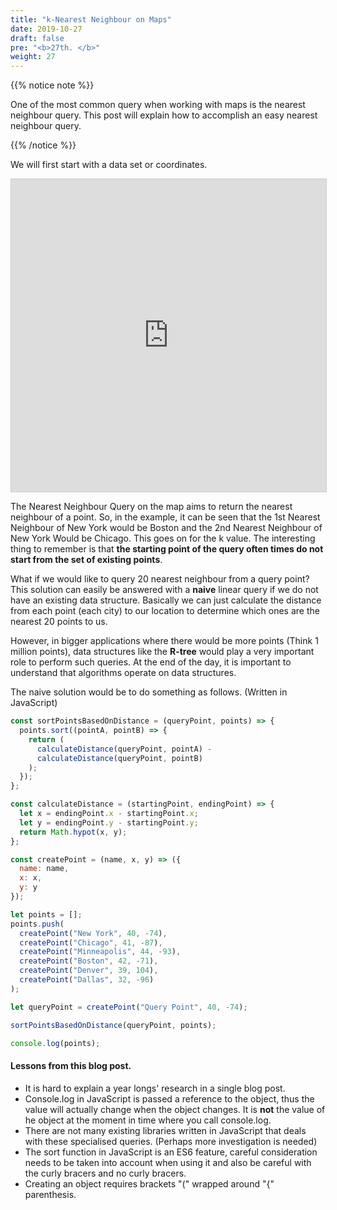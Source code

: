 ```yaml
---
title: "k-Nearest Neighbour on Maps"
date: 2019-10-27
draft: false
pre: "<b>27th. </b>"
weight: 27
---
```


{{% notice note %}}

One of the most common query when working with maps is the nearest neighbour query. This post will explain how to accomplish an easy nearest neighbour query.

{{% /notice %}}

We will first start with a data set or coordinates.

<embed src="https://www.desmos.com/calculator/q0nyt99bcr?embed" width="100%" height="500px" style="border: 1px solid #ccc" frameborder=0></embed>

The Nearest Neighbour Query on the map aims to return the nearest neighbour of a point. So, in the example, it can be seen that the 1st Nearest Neighbour of New York would be Boston and the 2nd Nearest Neighbour of New York Would be Chicago. This goes on for the k value. The interesting thing to remember is that **the starting point of the query often times do not start from the set of existing points**.

What if we would like to query 20 nearest neighbour from a query point? This solution can easily be answered with a **naive** linear query if we do not have an existing data structure. Basically we can just calculate the distance from each point (each city) to our location to determine which ones are the nearest 20 points to us.

However, in bigger applications where there would be more points (Think 1 million points), data structures like the **R-tree** would play a very important role to perform such queries. At the end of the day, it is important to understand that algorithms operate on data structures.

The naive solution would be to do something as follows. (Written in JavaScript)

```js
const sortPointsBasedOnDistance = (queryPoint, points) => {
  points.sort((pointA, pointB) => {
    return (
      calculateDistance(queryPoint, pointA) -
      calculateDistance(queryPoint, pointB)
    );
  });
};

const calculateDistance = (startingPoint, endingPoint) => {
  let x = endingPoint.x - startingPoint.x;
  let y = endingPoint.y - startingPoint.y;
  return Math.hypot(x, y);
};

const createPoint = (name, x, y) => ({
  name: name,
  x: x,
  y: y
});

let points = [];
points.push(
  createPoint("New York", 40, -74),
  createPoint("Chicago", 41, -87),
  createPoint("Minneapolis", 44, -93),
  createPoint("Boston", 42, -71),
  createPoint("Denver", 39, 104),
  createPoint("Dallas", 32, -96)
);

let queryPoint = createPoint("Query Point", 40, -74);

sortPointsBasedOnDistance(queryPoint, points);

console.log(points);
```

#### Lessons from this blog post.

- It is hard to explain a year longs' research in a single blog post.
- Console.log in JavaScript is passed a reference to the object, thus the value will actually change when the object changes. It is **not** the value of he object at the moment in time where you call console.log.
- There are not many existing libraries written in JavaScript that deals with these specialised queries. (Perhaps more investigation is needed)
- The sort function in JavaScript is an ES6 feature, careful consideration needs to be taken into account when using it and also be careful with the curly bracers and no curly bracers.
- Creating an object requires brackets "(" wrapped around "{" parenthesis.

<script>

const sortPointsBasedOnDistance = (queryPoint, points) => {
    points.sort((pointA, pointB) => 
         calculateDistance(queryPoint, pointA) - calculateDistance(queryPoint, pointB)
    )
}

const calculateDistance = (startingPoint, endingPoint) => {
    let x = endingPoint.x - startingPoint.x;
    let y = endingPoint.y - startingPoint.y;
    return Math.hypot(x, y);
}

const createPoint = (name, x,y) =>   ({
    name: name,
    x: x,
    y: y
});

let points = [];
points.push(
    createPoint("New York",40,-74), 
    createPoint("Chicago",41,-87),
    createPoint("Minneapolis", 44,-93),
    createPoint("Boston", 42,-71),
    createPoint("Denver", 39, 104),
    createPoint("Dallas", 32, -96)
    );

let queryPoint = createPoint("Query Point",40, -74);

sortPointsBasedOnDistance(queryPoint, points);

console.log(points);

</script>
